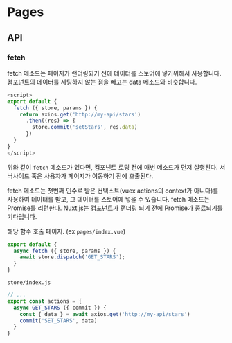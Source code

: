# Pages

## API

### fetch

fetch 메소드는 페이지가 랜더링되기 전에 데이터를 스토어에 넣기위해서 사용합니다. 컴포넌트의 데이터를 세팅하지 않는 점을 빼고는 data 메소드와 비슷합니다.

```js
<script>
export default {
  fetch ({ store, params }) {
    return axios.get('http://my-api/stars')
      .then((res) => {
        store.commit('setStars', res.data)
      })
  }
}
</script>
```

위와 같이 `fetch` 메소드가 있다면, 컴포넌트 로딩 전에 매번 메소드가 먼저 실행된다. 서버사이드 혹은 사용자가 페이지가 이동하기 전에 호출된다.

fetch 메소드는 첫번째 인수로 받은 컨택스트(vuex actions의 context가 아니다)를 사용하여 데이터를 받고, 그 데이터를 스토어에 넣을 수 있습니다. fetch 메소드는 Promise를 리턴한다. Nuxt.js는 컴포넌트가 랜더링 되기 전에 Promise가 종료되기를 기다립니다.

해당 함수 호출 페이지. (ex `pages/index.vue`)

```js
export default {
  async fetch ({ store, params }) {
    await store.dispatch('GET_STARS');
  }
}
```

`store/index.js`

```js
// ...
export const actions = {
  async GET_STARS ({ commit }) {
    const { data } = await axios.get('http://my-api/stars')
    commit('SET_STARS', data)
  }
}
```